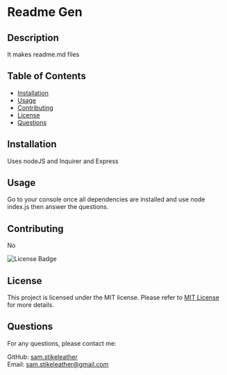 # Readme Gen

## Description
It makes readme.md files

## Table of Contents
- [Installation](#installation)
- [Usage](#usage)
- [Contributing](#contributing)
- [License](#license)
- [Questions](#questions)

## Installation
Uses nodeJS and Inquirer and Express

## Usage
Go to your console once all dependencies are installed and use node index.js then answer the questions.

## Contributing
No

![License Badge](https://img.shields.io/badge/license-MIT-blue)

## License
This project is licensed under the MIT license. Please refer to [MIT License]() for more details.

## Questions
For any questions, please contact me:

GitHub: [sam.stikeleather](https://github.com/sam.stikeleather)  
Email: sam.stikeleather@gmail.com
